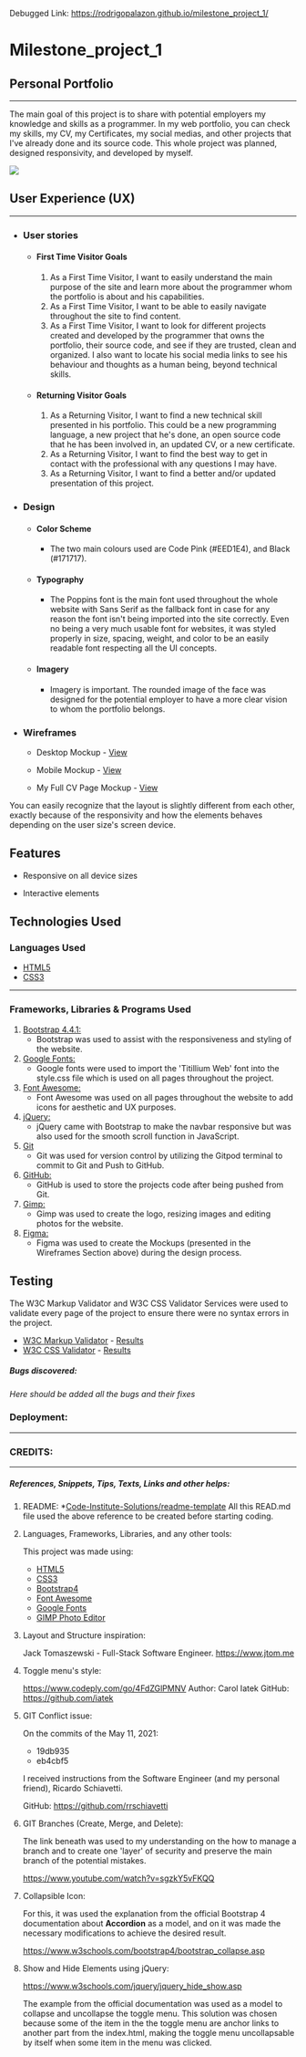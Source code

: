 Debugged Link: https://rodrigopalazon.github.io/milestone_project_1/
# Milestone_project_1 
## Personal Portfolio
---

  The main goal of this project is to share with potential employers my knowledge and skills as a programmer. 
  In my web portfolio, you can check my skills, my CV, my Certificates, my social medias, and other projects that I've already done and its source code.
  This whole project was planned,  designed responsivity, and developed by myself. 

![](assets/images/am_I_responsive.png)

## User Experience (UX)
---
- ### User stories 

   - #### First Time Visitor Goals

      1. As a First Time Visitor, I want to easily understand the main purpose of the site and learn more about the programmer whom the portfolio is about and his capabilities.
      2. As a First Time Visitor, I want to be able to easily navigate throughout the site to find content.
      3. As a First Time Visitor, I want to look for different projects created and developed by the programmer that owns the portfolio, their source code, and see if they are trusted, clean and organized. I also want to locate his social media links to see his behaviour and thoughts as a human being, beyond technical skills.

    -   #### Returning Visitor Goals

        1. As a Returning Visitor, I want to find a new technical skill presented in his portfolio. This could be a new programming language, a new project that he's done, an open source code that he has been involved in,  an updated CV,  or a new certificate. 
        2. As a Returning Visitor, I want to find the best way to get in contact with the professional with any questions I may have.
        3. As a Returning Visitor, I want to find a better and/or updated presentation of this project.


- ### Design

    -   #### Color Scheme
        
        -   The two main colours used are Code Pink (#EED1E4), and Black (#171717).
    -   #### Typography
        
        -   The Poppins font is the main font used throughout the whole website with Sans Serif as the fallback font in case for any reason the font isn't being imported into the site correctly. Even no being a very much usable font for websites, it was styled properly in size, spacing, weight, and color to be an easily readable font respecting all the UI concepts.

    -   #### Imagery
        -   Imagery is important. The rounded image of the face was designed for the potential employer to have a more clear vision to whom the portfolio belongs.


*   ### Wireframes

    -   Desktop Mockup - [View](assets/images/desktop_wireframe.png)

    -   Mobile Mockup - [View](assets/images/mobile_wireframe.png)

    -   My Full CV Page Mockup - [View](assets/images/cv_page_wireframe.png)

  You can easily recognize that the layout is slightly different from each other, exactly because of the responsivity and how the elements behaves depending on the user size's screen device.
 
 ## Features

-   Responsive on all device sizes

-   Interactive elements
 ## Technologies Used

 ### Languages Used

-   [HTML5](https://en.wikipedia.org/wiki/HTML5)
-   [CSS3](https://en.wikipedia.org/wiki/Cascading_Style_Sheets)
 ---
### Frameworks, Libraries & Programs Used

1. [Bootstrap 4.4.1:](https://getbootstrap.com/docs/4.4/getting-started/introduction/)
    - Bootstrap was used to assist with the responsiveness and styling of the website.
1. [Google Fonts:](https://fonts.google.com/)
    - Google fonts were used to import the 'Titillium Web' font into the style.css file which is used on all pages throughout the project.
1. [Font Awesome:](https://fontawesome.com/)
    - Font Awesome was used on all pages throughout the website to add icons for aesthetic and UX purposes.
1. [jQuery:](https://jquery.com/)
    - jQuery came with Bootstrap to make the navbar responsive but was also used for the smooth scroll function in JavaScript.
1. [Git](https://git-scm.com/)
    - Git was used for version control by utilizing the Gitpod terminal to commit to Git and Push to GitHub.
1. [GitHub:](https://github.com/)
    - GitHub is used to store the projects code after being pushed from Git.
1. [Gimp:](https://www.gimp.org)
    - Gimp was used to create the logo, resizing images and editing photos for the website.
1. [Figma:](https://www.figma.com/)
    - Figma was used to create the Mockups (presented in the Wireframes Section above) during the design process.

## Testing

The W3C Markup Validator and W3C CSS Validator Services were used to validate every page of the project to ensure there were no syntax errors in the project.

-   [W3C Markup Validator](https://validator.w3.org/#validate_by_input) - [Results](assets/images/validator_html.png)
-   [W3C CSS Validator](https://jigsaw.w3.org/css-validator/#validate_by_input) - [Results](assets/images/validator_css.png)

##### Bugs discovered:

  *Here should be added all the bugs and their fixes*


### Deployment:
---



 <!-- ---------------------------------------------------------------------------------- -->
 
### CREDITS: 
---
##### References, Snippets, Tips, Texts, Links and other helps:

    
   1. README: 
      *[Code-Institute-Solutions/readme-template](https://github.com/Code-Institute-Solutions/readme-template)
      All this READ.md file used the above reference to be created before starting coding.
              
   
   2. Languages, Frameworks, Libraries, and any other tools:
      
      This project was made using:
      
      * [HTML5](https://www.w3schools.com/html/default.asp)
      * [CSS3](https://www.w3schools.com/css/default.asp)
      * [Bootstrap4](https://www.w3schools.com/bootstrap4/default.asp)
      * [Font Awesome](https://fontawesome.com/icons?d=gallery&p=2)
      * [Google Fonts](https://fonts.google.com)
      * [GIMP Photo Editor](https://www.gimp.org/)

   3. Layout and Structure inspiration:
      
      Jack Tomaszewski - Full-Stack Software Engineer.
      https://www.jtom.me

   4. Toggle menu's style:

      https://www.codeply.com/go/4FdZGlPMNV
      Author: Carol Iatek 
      GitHub: https://github.com/iatek  

   5. GIT Conflict issue: 

      On the commits of the May 11, 2021:
         - 19db935
         - eb4cbf5

      I received instructions from the Software Engineer
      (and my personal friend), Ricardo Schiavetti.

      GitHub: https://github.com/rrschiavetti
            
   6. GIT Branches (Create, Merge, and Delete):

      The link beneath was used to  my understanding on the
      how to manage a branch and to create one 'layer' of security and preserve the main branch of the potential mistakes.

      https://www.youtube.com/watch?v=sgzkY5vFKQQ

   7. Collapsible Icon: 
   
      For this, it was used the explanation from the official Bootstrap 4  documentation about **Accordion** as a model, and on it was made the necessary modifications    to achieve the desired result.

      https://www.w3schools.com/bootstrap4/bootstrap_collapse.asp

   8. Show and Hide Elements using jQuery:

      https://www.w3schools.com/jquery/jquery_hide_show.asp

      The example from the official documentation was used as a model to collapse and uncollapse the toggle menu. This solution was chosen because some of the item in the the toggle menu are anchor links to another part from the index.html, making the toggle menu uncollapsable by itself when some item in the menu was clicked.


